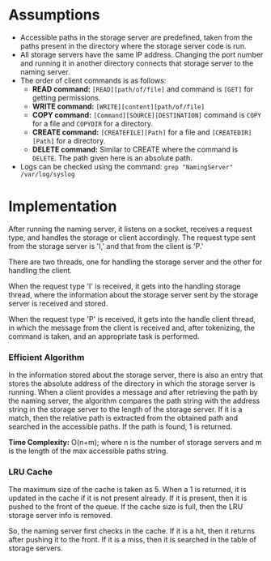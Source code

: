 # Assumptions

- Accessible paths in the storage server are predefined, taken from the paths present in the directory where the storage server code is run.
- All storage servers have the same IP address. Changing the port number and running it in another directory connects that storage server to the naming server.
- The order of client commands is as follows:
  - **READ command:** `[READ][path/of/file]` and command is `[GET]` for getting permissions.
  - **WRITE command:** `[WRITE][content][path/of/file]`
  - **COPY command:** `[Command][SOURCE][DESTINATION]` command is `COPY` for a file and `COPYDIR` for a directory.
  - **CREATE command:** `[CREATEFILE][Path]` for a file and `[CREATEDIR][Path]` for a directory.
  - **DELETE command:** Similar to CREATE where the command is `DELETE`.
     The path given here is an absolute path.
- Logs can be checked using the command: `grep "NamingServer" /var/log/syslog`
# Implementation

After running the naming server, it listens on a socket, receives a request type, and handles the storage or client accordingly. The request type sent from the storage server is 'I,' and that from the client is 'P.'

There are two threads, one for handling the storage server and the other for handling the client.

When the request type 'I' is received, it gets into the handling storage thread, where the information about the storage server sent by the storage server is received and stored.

When the request type 'P' is received, it gets into the handle client thread, in which the message from the client is received and, after tokenizing, the command is taken, and an appropriate task is performed.

### Efficient Algorithm

In the information stored about the storage server, there is also an entry that stores the absolute address of the directory in which the storage server is running. When a client provides a message and after retrieving the path by the naming server, the algorithm compares the path string with the address string in the storage server to the length of the storage server. If it is a match, then the relative path is extracted from the obtained path and searched in the accessible paths. If the path is found, 1 is returned.

**Time Complexity:** O(n+m); where n is the number of storage servers and m is the length of the max accessible paths string.

### LRU Cache

The maximum size of the cache is taken as 5. When a 1 is returned, it is updated in the cache if it is not present already. If it is present, then it is pushed to the front of the queue. If the cache size is full, then the LRU storage server info is removed.

So, the naming server first checks in the cache. If it is a hit, then it returns after pushing it to the front. If it is a miss, then it is searched in the table of storage servers.
